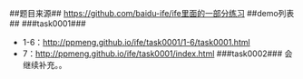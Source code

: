 ##题目来源##
https://github.com/baidu-ife/ife里面的一部分练习
##demo列表##
###task0001###
- 1-6：http://ppmeng.github.io/ife/task0001/1-6/task0001.html
- 7：http://ppmeng.github.io/ife/task0001/index.html
###task0002###
会继续补充。。